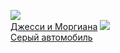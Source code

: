 ![](/books/prose_classic/Александр%20Степанович%20Грин/Джесси%20и%20Моргиана.jpg)  
[Джесси и Моргиана](/books/prose_classic/Александр%20Степанович%20Грин/Джесси%20и%20Моргиана)
![](/books/prose_classic/Александр%20Степанович%20Грин/Серый%20автомобиль.jpg)  
[Серый автомобиль](/books/prose_classic/Александр%20Степанович%20Грин/Серый%20автомобиль)